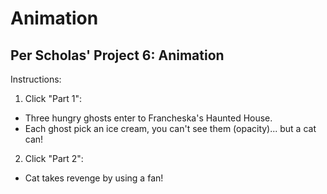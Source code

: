 # Animation

## Per Scholas' Project 6: Animation

Instructions:

1. Click "Part 1": 
  * Three hungry ghosts enter to Francheska's Haunted House. 
  * Each ghost pick an ice cream, you can't see them (opacity)... but a cat can!
  
2. Click "Part 2":
  * Cat takes revenge by using a fan!
